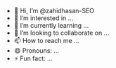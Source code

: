 - 👋 Hi, I’m @zahidhasan-SEO
- 👀 I’m interested in ...
- 🌱 I’m currently learning ...
- 💞️ I’m looking to collaborate on ...
- 📫 How to reach me ...
- 😄 Pronouns: ...
- ⚡ Fun fact: ...

<!---
zahidhasan-SEO/zahidhasan-SEO is a ✨ special ✨ repository because its `README.md` (this file) appears on your GitHub profile.
You can click the Preview link to take a look at your changes.
--->
